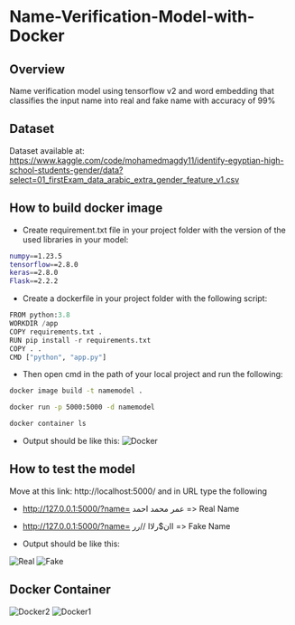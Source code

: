 # Name-Verification-Model-with-Docker
## Overview

Name verification model using tensorflow v2 and word embedding that classifies the input name into real and fake name with accuracy of 99%

## Dataset
Dataset available at: https://www.kaggle.com/code/mohamedmagdy11/identify-egyptian-high-school-students-gender/data?select=01_firstExam_data_arabic_extra_gender_feature_v1.csv

## How to build docker image

- Create requirement.txt file in your project folder with the version of the used libraries in your model:

```bash
numpy==1.23.5
tensorflow==2.8.0
keras==2.8.0
Flask==2.2.2
```
- Create a dockerfile in your project folder with the following script:

```python
FROM python:3.8
WORKDIR /app
COPY requirements.txt .
RUN pip install -r requirements.txt
COPY . .
CMD ["python", "app.py"]
```
- Then open cmd in the path of your local project and run the following:

```bash
docker image build -t namemodel .
```

```bash
docker run -p 5000:5000 -d namemodel
```

```bash
docker container ls
```

- Output should be like this:
![Docker](https://user-images.githubusercontent.com/75952748/206787660-28353199-ac28-4c49-8144-a001999e2cc1.png)

## How to test the model

Move at this link: http://localhost:5000/ and in URL type the following 
- http://127.0.0.1:5000/?name= عمر محمد احمد => Real Name
- http://127.0.0.1:5000/?name= اان$رلاا //رر => Fake Name 

- Output should be like this:

![Real](https://user-images.githubusercontent.com/75952748/206790131-678f21ff-3511-406e-91ac-9affadcab1ae.png)
![Fake](https://user-images.githubusercontent.com/75952748/206789208-b39d20ba-eaab-4bc5-8f1b-ba6b21699d92.png)

## Docker Container
![Docker2](https://user-images.githubusercontent.com/75952748/206789352-1c00a2ef-33c7-4ee0-87a5-0534c28cd0d2.png)
![Docker1](https://user-images.githubusercontent.com/75952748/206789368-3c1015bd-63e3-476e-b141-82183a7d8725.png)







